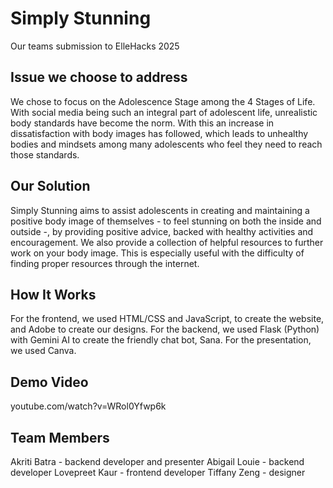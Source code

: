 # Simply Stunning # 

Our teams submission to ElleHacks 2025

## Issue we choose to address ##

We chose to focus on the Adolescence Stage among the 4 Stages of Life. With social media being such an integral part of adolescent life, unrealistic body standards have become the norm. With this an increase in dissatisfaction with body images has followed, which leads to unhealthy bodies and mindsets among many adolescents who feel they need to reach those standards.

## Our Solution ##

Simply Stunning aims to assist adolescents in creating and maintaining a positive body image of themselves - to feel stunning on both the inside and outside -, by providing positive advice, backed with healthy activities and encouragement. We also provide a collection of helpful resources to further work on your body image. This is especially useful with the difficulty of finding proper resources through the internet.

## How It Works ## 

For the frontend, we used HTML/CSS and JavaScript, to create the website, and Adobe to create our designs.
For the backend, we used Flask (Python) with Gemini AI to create the friendly chat bot, Sana.
For the presentation, we used Canva.

## Demo Video ##

youtube.com/watch?v=WRol0Yfwp6k

## Team Members ## 
Akriti Batra - backend developer and presenter
Abigail Louie - backend developer 
Lovepreet Kaur - frontend developer 
Tiffany Zeng - designer

